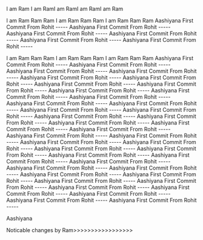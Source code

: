 
I am Ram I am RamI am RamI am RamI am Ram


I am Ram Ram Ram  I am Ram Ram Ram  I am Ram Ram Ram 
Aashiyana First Commit From Rohit -----
Aashiyana First Commit From Rohit -----
Aashiyana First Commit From Rohit -----
Aashiyana First Commit From Rohit -----
Aashiyana First Commit From Rohit -----
Aashiyana First Commit From Rohit -----

I am Ram Ram Ram 
I am Ram Ram Ram 
I am Ram Ram Ram 
Aashiyana First Commit From Rohit -----
Aashiyana First Commit From Rohit -----
Aashiyana First Commit From Rohit -----
Aashiyana First Commit From Rohit -----
Aashiyana First Commit From Rohit -----
Aashiyana First Commit From Rohit -----
Aashiyana First Commit From Rohit -----
Aashiyana First Commit From Rohit -----
Aashiyana First Commit From Rohit -----
Aashiyana First Commit From Rohit -----
Aashiyana First Commit From Rohit -----
Aashiyana First Commit From Rohit -----
Aashiyana First Commit From Rohit -----
Aashiyana First Commit From Rohit -----
Aashiyana First Commit From Rohit -----
Aashiyana First Commit From Rohit -----
Aashiyana First Commit From Rohit -----
Aashiyana First Commit From Rohit -----
Aashiyana First Commit From Rohit -----
Aashiyana First Commit From Rohit -----
Aashiyana First Commit From Rohit -----
Aashiyana First Commit From Rohit -----
Aashiyana First Commit From Rohit -----
Aashiyana First Commit From Rohit -----
Aashiyana First Commit From Rohit -----
Aashiyana First Commit From Rohit -----
Aashiyana First Commit From Rohit -----
Aashiyana First Commit From Rohit -----
Aashiyana First Commit From Rohit -----
Aashiyana First Commit From Rohit -----
Aashiyana First Commit From Rohit -----
Aashiyana First Commit From Rohit -----
Aashiyana First Commit From Rohit -----
Aashiyana First Commit From Rohit -----
Aashiyana First Commit From Rohit -----
Aashiyana First Commit From Rohit -----
Aashiyana First Commit From Rohit -----
Aashiyana First Commit From Rohit -----
Aashiyana First Commit From Rohit -----
Aashiyana First Commit From Rohit -----


Aashiyana 

Noticable changes by Ram>>>>>>>>>>>>>>>>>

